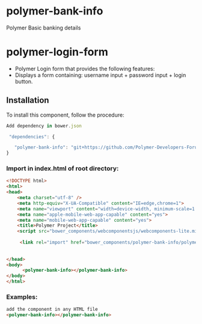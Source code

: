# polymer-bank-info
Polymer Basic banking details
# polymer-login-form

* Polymer Login form that provides the following features:
* Displays a form containing: username input + password input + login button.

## Installation

To install this component, follow the procedure:
 ```js 
 Add dependency in bower.json

  "dependencies": {

    "polymer-bank-info": "git+https://github.com/Polymer-Developers-Forums/polymer-bank-info.git"
}
```


### Import in index.html of root directory: 
```html
<!DOCTYPE html>
<html>
<head>
    <meta charset="utf-8" />
    <meta http-equiv="X-UA-Compatible" content="IE=edge,chrome=1">
    <meta name="viewport" content="width=device-width, minimum-scale=1.0, initial-scale=1.0, user-scalable=yes">
    <meta name="apple-mobile-web-app-capable" content="yes">
    <meta name="mobile-web-app-capable" content="yes">
    <title>Polymer Project</title>
    <script src="bower_components/webcomponentsjs/webcomponents-lite.min.js"></script>
   
     <link rel="import" href="bower_components/polymer-bank-info/polymer-bank-info.html" />  
     
     
</head>
<body>
      <polymer-bank-info></polymer-bank-info>
</body>
</html>
```
### Examples:

```html
add the component in any HTML file
<polymer-bank-info></polymer-bank-info>
```

